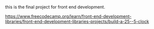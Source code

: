 this is the final project for front end development.


https://www.freecodecamp.org/learn/front-end-development-libraries/front-end-development-libraries-projects/build-a-25--5-clock
